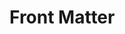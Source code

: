 <!--
SPDX-FileCopyrightText: 2024 Matthew Mark Ibbetson
SPDX-FileContributor: Matthew Mark Ibbetson

SPDX-License-Identifier: GPL-3.0-or-later
-->

# Front Matter
